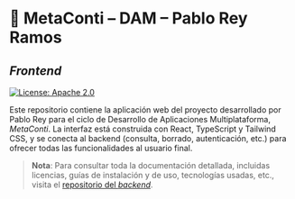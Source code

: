 # 🌟 MetaConti – DAM – Pablo Rey Ramos
## _Frontend_

[![License: Apache 2.0](https://img.shields.io/badge/License-Apache%202.0-blue.svg)](https://opensource.org/licenses/Apache-2.0)

Este repositorio contiene la aplicación web del proyecto desarrollado por Pablo Rey para el ciclo de Desarrollo de Aplicaciones Multiplataforma, _MetaConti_. La interfaz está construida con React, TypeScript y Tailwind CSS, y se conecta al backend (consulta, borrado, autenticación, etc.) para ofrecer todas las funcionalidades al usuario final.

> **Nota**: Para consultar toda la documentación detallada, incluidas licencias, guías de instalación y de uso, tecnologías usadas, etc., visita el [repositorio del _backend_](https://github.com/pablo-rey-r03/proyecto-dam).
